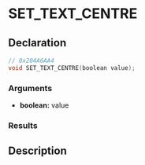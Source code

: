 # SET_TEXT_CENTRE

## Declaration
```cpp
// 0x204A6AA4
void SET_TEXT_CENTRE(boolean value);
```

### Arguments
- **boolean:** value

### Results

## Description
